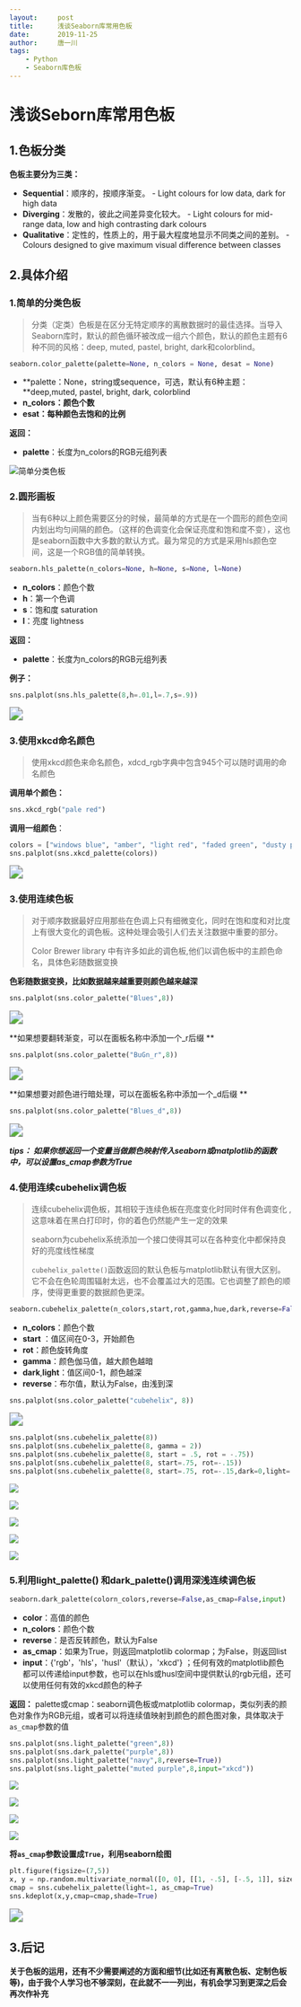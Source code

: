 ```yaml
---
layout:     post
title:      浅谈Seaborn库常用色板
date:       2019-11-25
author:     唐一川
tags:
    - Python
    - Seaborn库色板
---
```

# 浅谈Seborn库常用色板

## 1.色板分类

**色板主要分为三类：**

+  **Sequential**：顺序的，按顺序渐变。 - Light colours for low data, dark for high data 
+  **Diverging**：发散的，彼此之间差异变化较大。 - Light colours for mid-range data, low and high contrasting dark colours 
+  **Qualitative**：定性的，性质上的，用于最大程度地显示不同类之间的差别。 - Colours designed to give maximum visual difference between classes 



## 2.具体介绍

### 1.简单的分类色板

> 分类（定类）色板是在区分无特定顺序的离散数据时的最佳选择。当导入Seaborn库时，默认的颜色循环被改成一组六个颜色，默认的颜色主题有6种不同的风格：deep, muted, pastel, bright, dark和colorblind。

```python
seaborn.color_palette(palette=None, n_colors = None, desat = None)
```

+  **palette：None，string或sequence，可选，默认有6种主题：**deep,muted, pastel, bright, dark, colorblind 
+  **n_colors：颜色个数** 
+  **esat：每种颜色去饱和的比例** 

**返回：**

+  **palette**：长度为n_colors的RGB元组列表 

<img src="/Blog-Share/img/1911/03/yichuan/color_palette.png" title="简单分类色板" style="zoom:100%;" />

### 2.圆形画板

> 当有6种以上颜色需要区分的时候，最简单的方式是在一个圆形的颜色空间内划出均匀间隔的颜色。（这样的色调变化会保证亮度和饱和度不变），这也是seaborn函数中大多数的默认方式。最为常见的方式是采用hls颜色空间，这是一个RGB值的简单转换。

```python
seaborn.hls_palette(n_colors=None, h=None, s=None, l=None)
```

+  **n_colors**：颜色个数 
+  **h**：第一个色调 
+  **s**：饱和度  saturation 
+  **l**：亮度  lightness 

**返回：**

+  **palette**：长度为n_colors的RGB元组列表 

**例子：**

```python
sns.palplot(sns.hls_palette(8,h=.01,l=.7,s=.9))
```

<img src="Blog-Share\img\1911\03\yichuan\hls_palette.png" style="zoom:150%;" />

### 3.使用xkcd命名颜色

>  使用xkcd颜色来命名颜色，xdcd_rgb字典中包含945个可以随时调用的命名颜色 

**调用单个颜色：**

```python
sns.xkcd_rgb("pale red")
```

**调用一组颜色**：

```python
colors = ["windows blue", "amber", "light red", "faded green", "dusty purple"]
sns.palplot(sns.xkcd_palette(colors))
```

<img src="Blog-Share\img\1911\03\yichuan\xkcd_palette.png" style="zoom:150%;" />

### 3.使用连续色板

> 对于顺序数据最好应用那些在色调上只有细微变化，同时在饱和度和对比度上有很大变化的调色板。这种处理会吸引人们去关注数据中重要的部分。
>
> Color Brewer library 中有许多如此的调色板,他们以调色板中的主颜色命名，具体色彩随数据变换

**色彩随数据变换，比如数据越来越重要则颜色越来越深**

```python
sns.palplot(sns.color_palette("Blues",8))
```

<img src="Blog-Share\img\1911\03\yichuan\palette_Blues.png" style="zoom:150%;" />

**如果想要翻转渐变，可以在面板名称中添加一个_r后缀 **

```python
sns.palplot(sns.color_palette("BuGn_r",8))
```

<img src="Blog-Share\img\1911\03\yichuan\palette_BuGn_r.png" style="zoom:150%;" />

**如果想要对颜色进行暗处理，可以在面板名称中添加一个_d后缀 **

```python
sns.palplot(sns.color_palette("Blues_d",8))
```

<img src="Blog-Share\img\1911\03\yichuan\palette_Blues_d.png" style="zoom:150%;" />

***tips： 如果你想返回一个变量当做颜色映射传入seaborn或matplotlib的函数中，可以设置as_cmap参数为True***

### 4.使用连续cubehelix调色板

>  连续cubehelix调色板，其相较于连续色板在亮度变化时同时伴有色调变化 , 这意味着在黑白打印时，你的着色仍然能产生一定的效果 
>
> seaborn为cubehelix系统添加一个接口使得其可以在各种变化中都保持良好的亮度线性梯度
>
>  `cubehelix_palette()`函数返回的默认色板与matplotlib默认有很大区别。它不会在色轮周围辐射太远，也不会覆盖过大的范围。它也调整了颜色的顺序，使得更重要的数据颜色更深。 

```python
seaborn.cubehelix_palette(n_colors,start,rot,gamma,hue,dark,reverse=False,as_cmap=False)
```

+  **n_colors**：颜色个数 
+  **start** ：值区间在0-3，开始颜色 
+  **rot**：颜色旋转角度 
+  **gamma**：颜色伽马值，越大颜色越暗 
+  **dark**,**light**：值区间0-1，颜色越深 
+  **reverse**：布尔值，默认为False，由浅到深 

```python
sns.palplot(sns.color_palette("cubehelix", 8))
```

<img src="\Blog-Share\img\1911\03\yichuan\color_palette_cubehelix.png" style="zoom:150%;" />

```python
sns.palplot(sns.cubehelix_palette(8))
sns.palplot(sns.cubehelix_palette(8, gamma = 2))
sns.palplot(sns.cubehelix_palette(8, start = .5, rot = -.75))
sns.palplot(sns.cubehelix_palette(8, start=.75, rot=-.15))
sns.palplot(sns.cubehelix_palette(8, start=.75, rot=-.15,dark=0,light=.95,reverse=True))
```

<img src="\Blog-Share\img\1911\03\yichuan\cubehelix_1.png"/>

![](Blog-Share\img\1911\03\yichuan\cubehelix_2.png)

![](Blog-Share\img\1911\03\yichuan\cubehelix_3.png)

![](Blog-Share\img\1911\03\yichuan\cubehelix_4.png)

![](Blog-Share\img\1911\03\yichuan\cubehelix_5.png)

### 5.利用light_palette() 和dark_palette()调用深浅连续调色板

```python
seaborn.dark_palette(colorn_colors,reverse=False,as_cmap=False,input)
```

+  **color**：高值的颜色 
+  **n_colors**：颜色个数 
+  **reverse**：是否反转颜色，默认为False 
+  **as_cmap**：如果为True，则返回matplotlib colormap；为False，则返回list 
+  **input**：{'rgb'，'hls'，'husl'（默认），'xkcd'}  ；任何有效的matplotlib颜色都可以传递给input参数，也可以在hls或husl空间中提供默认的rgb元组，还可以使用任何有效的xkcd颜色的种子 

**返回：** palette或cmap：seaborn调色板或matplotlib colormap，类似列表的颜色对象作为RGB元组，或者可以将连续值映射到颜色的颜色图对象，具体取决于`as_cmap`参数的值  

```python
sns.palplot(sns.light_palette("green",8))
sns.palplot(sns.dark_palette("purple",8))
sns.palplot(sns.light_palette("navy",8,reverse=True))
sns.palplot(sns.light_palette("muted purple",8,input="xkcd"))
```

![](Blog-Share\img\1911\03\yichuan\1.png)

![](Blog-Share\img\1911\03\yichuan\2.png)

![](Blog-Share\img\1911\03\yichuan\3.png)

![](Blog-Share\img\1911\03\yichuan\4.png)

**将`as_cmap`参数设置成`True`，利用seaborn绘图**

```python
plt.figure(figsize=(7,5))
x, y = np.random.multivariate_normal([0, 0], [[1, -.5], [-.5, 1]], size=300).T
cmap = sns.cubehelix_palette(light=1, as_cmap=True)
sns.kdeplot(x,y,cmap=cmap,shade=True)
```

<img src="Blog-Share\img\1911\03\yichuan\kdeplot.png" style="zoom:150%;" />

## 3.后记

**关于色板的运用，还有不少需要阐述的方面和细节(比如还有离散色板、定制色板等)，由于我个人学习也不够深刻，在此就不一一列出，有机会学习到更深之后会再次作补充**

